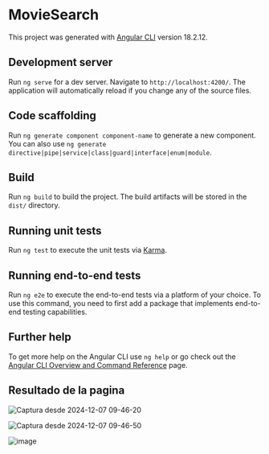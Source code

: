# MovieSearch

This project was generated with [Angular CLI](https://github.com/angular/angular-cli) version 18.2.12.

## Development server

Run `ng serve` for a dev server. Navigate to `http://localhost:4200/`. The application will automatically reload if you change any of the source files.

## Code scaffolding

Run `ng generate component component-name` to generate a new component. You can also use `ng generate directive|pipe|service|class|guard|interface|enum|module`.

## Build

Run `ng build` to build the project. The build artifacts will be stored in the `dist/` directory.

## Running unit tests

Run `ng test` to execute the unit tests via [Karma](https://karma-runner.github.io).

## Running end-to-end tests

Run `ng e2e` to execute the end-to-end tests via a platform of your choice. To use this command, you need to first add a package that implements end-to-end testing capabilities.

## Further help

To get more help on the Angular CLI use `ng help` or go check out the [Angular CLI Overview and Command Reference](https://angular.dev/tools/cli) page.


## Resultado de la pagina

![Captura desde 2024-12-07 09-46-20](https://github.com/user-attachments/assets/48f9f06c-2917-4795-8d22-6ed5ad22350d)


![Captura desde 2024-12-07 09-46-50](https://github.com/user-attachments/assets/a67efe0b-7e78-4120-8534-5e8c2768264e)

![image](https://github.com/user-attachments/assets/07c3f10c-5aff-49eb-a604-135892cf4b4e)
